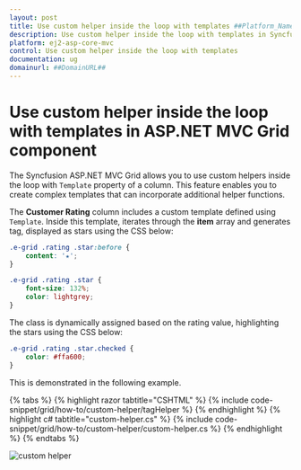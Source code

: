 ```yaml
---
layout: post
title: Use custom helper inside the loop with templates ##Platform_Name## Grid Component
description: Use custom helper inside the loop with templates in Syncfusion ##Platform_Name## Grid component of Syncfusion Essential JS 2 and more.
platform: ej2-asp-core-mvc
control: Use custom helper inside the loop with templates 
documentation: ug
domainurl: ##DomainURL##
---
```


# Use custom helper inside the loop with templates in ASP.NET MVC Grid component

The Syncfusion ASP.NET MVC Grid allows you to use custom helpers inside the loop with `Template` property of a column. This feature enables you to create complex templates that can incorporate additional helper functions.

The **Customer Rating** column includes a custom template defined using `Template`. Inside this template, iterates through the **item** array and generates <span> tag, displayed as stars using the CSS below:

```css
.e-grid .rating .star:before {
    content: '★';
}

.e-grid .rating .star {
    font-size: 132%;
    color: lightgrey;
}
```

The class is dynamically assigned based on the rating value, highlighting the stars using the CSS below:

```css
.e-grid .rating .star.checked {
    color: #ffa600;
}
```

This is demonstrated in the following example.

{% tabs %}
{% highlight razor tabtitle="CSHTML" %}
{% include code-snippet/grid/how-to/custom-helper/tagHelper %}
{% endhighlight %}
{% highlight c# tabtitle="custom-helper.cs" %}
{% include code-snippet/grid/how-to/custom-helper/custom-helper.cs %}
{% endhighlight %}
{% endtabs %}

![custom helper](../images/customer-loop.png)